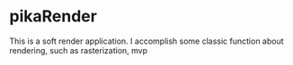 # pikaRender
This is a soft render application. I accomplish some classic function about rendering, such as rasterization, mvp
